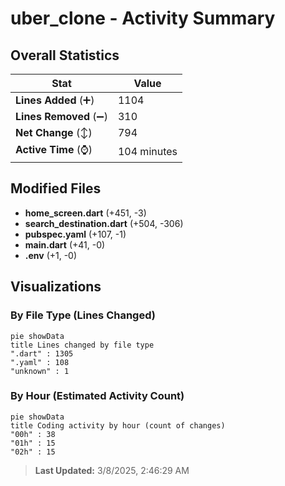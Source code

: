 # uber_clone - Activity Summary 

## Overall Statistics

| Stat                   | Value                                                             |
| ---------------------- | ----------------------------------------------------------------- |
| **Lines Added** (➕)   | 1104                                          |
| **Lines Removed** (➖) | 310                                        |
| **Net Change** (↕)    | 794                |
| **Active Time** (⌚)   | 104 minutes |


## Modified Files
- **home_screen.dart** (+451, -3)
- **search_destination.dart** (+504, -306)
- **pubspec.yaml** (+107, -1)
- **main.dart** (+41, -0)
- **.env** (+1, -0)

## Visualizations

### By File Type (Lines Changed)

```mermaid
pie showData
title Lines changed by file type
".dart" : 1305
".yaml" : 108
"unknown" : 1
```

### By Hour (Estimated Activity Count)

```mermaid
pie showData
title Coding activity by hour (count of changes)
"00h" : 38
"01h" : 15
"02h" : 15
```


> **Last Updated:** 3/8/2025, 2:46:29 AM